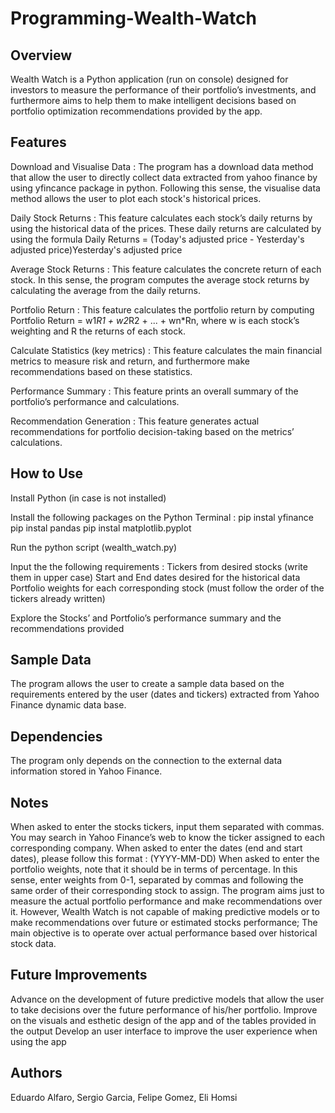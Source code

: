 # Programming-Wealth-Watch
## Overview 

Wealth Watch is a Python application (run on console) designed for investors to measure the performance of their portfolio’s investments, and furthermore aims to help them to make intelligent decisions based on portfolio optimization recommendations provided by the app. 

## Features 

Download and Visualise Data : The program has a download data method that allow the user to directly collect data extracted from yahoo finance by using yfincance package in python. Following this sense, the visualise data method allows the user to plot each stock's historical prices.

Daily Stock Returns : This feature calculates each stock’s daily returns by using the historical data of the prices. These daily returns are calculated by using the formula Daily Returns = (Today's adjusted price - Yesterday's adjusted price)Yesterday's adjusted price

Average Stock Returns : This feature calculates the concrete return of each stock. In this sense, the program computes the average stock returns by calculating the average from the daily returns. 

Portfolio Return : This feature calculates the portfolio return by computing Portfolio Return = w1*R1 + w2*R2 + ... + wn*Rn, where w is each stock’s weighting and R the returns of each stock.

Calculate Statistics (key metrics) : This feature calculates the main financial metrics to measure risk and return, and furthermore make recommendations based on these statistics. 

Performance Summary : This feature prints an overall summary of the portfolio’s performance and calculations.

Recommendation Generation : This feature generates actual recommendations for portfolio decision-taking based on the metrics’ calculations.


## How to Use
Install Python (in case is not installed)

Install the following packages on the Python Terminal : 
pip instal yfinance
pip instal pandas
pip instal matplotlib.pyplot

Run the python script (wealth_watch.py)

Input the the following requirements : 
Tickers from desired stocks (write them in upper case)
Start and End dates desired for the historical data
Portfolio weights for each corresponding stock (must follow the order of the tickers already written)

Explore the Stocks’ and Portfolio’s performance summary and the recommendations provided




## Sample Data
The program allows the user to create a sample data based on the requirements entered by the user (dates and tickers) extracted from Yahoo Finance dynamic data base.


## Dependencies 
The program only depends on the connection to the external data information stored in Yahoo Finance. 


## Notes
When asked to enter the stocks tickers, input them separated with commas. You may search in Yahoo Finance’s web to know the ticker assigned to each corresponding company. 
When asked to enter the dates (end and start dates), please follow this format : (YYYY-MM-DD)
When asked to enter the portfolio weights, note that it should be in terms of percentage. In this sense, enter weights from 0-1, separated by commas and following the same order of their corresponding stock to assign.
The program aims just to measure the actual portfolio performance and make recommendations over it. However, Wealth Watch is not capable of making predictive models or to make recommendations over future or estimated stocks performance; The main objective is to operate over actual performance based over historical stock data. 


## Future Improvements 
Advance on the development of future predictive models that allow the user to take decisions over the future performance of his/her portfolio.
Improve on the visuals and esthetic design of the app and of the tables provided in the output
Develop an user interface to improve the user experience when using the app


## Authors 
Eduardo Alfaro, Sergio Garcia, Felipe Gomez, Eli Homsi
